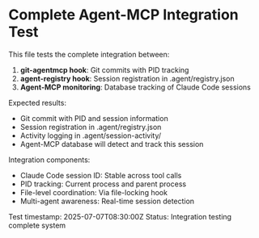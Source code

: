 # Complete Agent-MCP Integration Test

This file tests the complete integration between:

1. **git-agentmcp hook**: Git commits with PID tracking
2. **agent-registry hook**: Session registration in .agent/registry.json  
3. **Agent-MCP monitoring**: Database tracking of Claude Code sessions

Expected results:
- Git commit with PID and session information
- Session registration in .agent/registry.json
- Activity logging in .agent/session-activity/
- Agent-MCP database will detect and track this session

Integration components:
- Claude Code session ID: Stable across tool calls
- PID tracking: Current process and parent process
- File-level coordination: Via file-locking hook
- Multi-agent awareness: Real-time session detection

Test timestamp: 2025-07-07T08:30:00Z
Status: Integration testing complete system